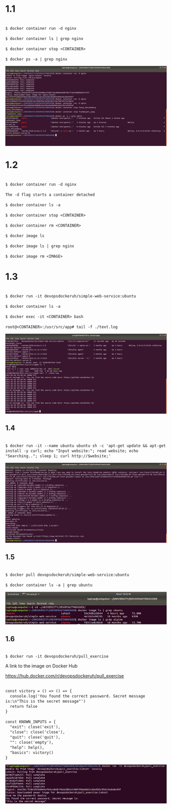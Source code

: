 # 1.1

```

$ docker container run -d nginx

$ docker container ls | grep nginx

$ docker container stop <CONTAINER>

$ docker ps -a | grep nginx

```

![alt text](https://github.com/jylhakos/DevOpsWithDocker/blob/main/1/1.1/1.1.png?raw=true)

# 1.2

```

$ docker container run -d nginx

The -d flag starts a container detached

$ docker container ls -a

$ docker container stop <CONTAINER>

$ docker container rm <CONTAINER>

$ docker image ls

$ docker image ls | grep nginx

$ docker image rm <IMAGE>

```

# 1.3

```

$ docker run -it devopsdockeruh/simple-web-service:ubuntu

$ docker container ls -a

$ docker exec -it <CONTAINER> bash

root@<CONTAINER>:/usr/src/app# tail -f ./text.log

```

![alt text](https://github.com/jylhakos/DevOpsWithDocker/blob/main/1/1.3/1.3.png?raw=true)


## 1.4

```

$ docker run -it --name ubuntu ubuntu sh -c 'apt-get update && apt-get install -y curl; echo "Input website:"; read website; echo "Searching.."; sleep 1; curl http://$website;'

```

![alt text](https://github.com/jylhakos/DevOpsWithDocker/blob/main/1/1.4/1.4.png?raw=true)

## 1.5

```

$ docker pull devopsdockeruh/simple-web-service:ubuntu

$ docker container ls -a | grep ubuntu

```

![alt text](https://github.com/jylhakos/DevOpsWithDocker/blob/main/1/1.5/1.5.png?raw=true)

## 1.6

```

$ docker run -it devopsdockeruh/pull_exercise

```

A link to the image on Docker Hub

https://hub.docker.com/r/devopsdockeruh/pull_exercise

```

const victory = () => () => {
  console.log('You found the correct password. Secret message is:\n"This is the secret message"')
  return false
}

const KNOWN_INPUTS = {
  "exit": close('exit'),
  "close": close('close'),
  "quit": close('quit'),
  "": close('empty'),
  "help": help(),
  "basics": victory()
}

```
![alt text](https://github.com/jylhakos/DevOpsWithDocker/blob/main/1/1.6/1.6.png?raw=true)
